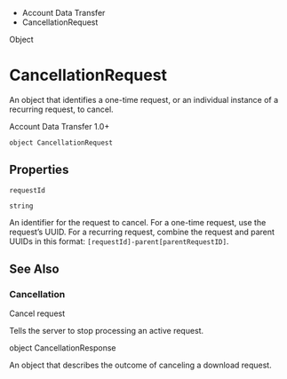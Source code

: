 

- Account Data Transfer
-  CancellationRequest 

Object

# CancellationRequest

An object that identifies a one-time request, or an individual instance of a recurring request, to cancel.

Account Data Transfer 1.0+

``` source
object CancellationRequest
```

## Properties

`requestId`

`string`

An identifier for the request to cancel. For a one-time request, use the request’s UUID. For a recurring request, combine the request and parent UUIDs in this format: `[requestId]-parent[parentRequestID]`.

## See Also

### Cancellation

Cancel request

Tells the server to stop processing an active request.

object CancellationResponse

An object that describes the outcome of canceling a download request.

